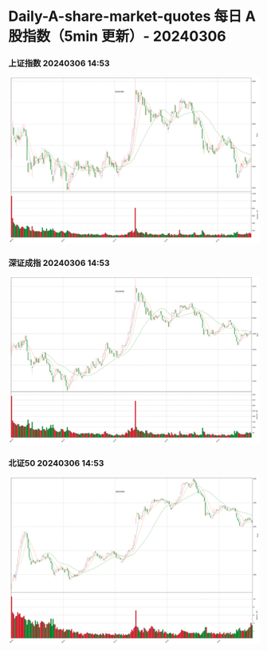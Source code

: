 
# Daily-A-share-market-quotes 每日 A 股指数（5min 更新）- 20240306

### 上证指数 20240306 14:53
![](./fig/2024/3/20240306-sh000001.png)

### 深证成指 20240306 14:53
![](./fig/2024/3/20240306-sz399001.png)

### 北证50 20240306 14:53
![](./fig/2024/3/20240306-bj899050.png)
